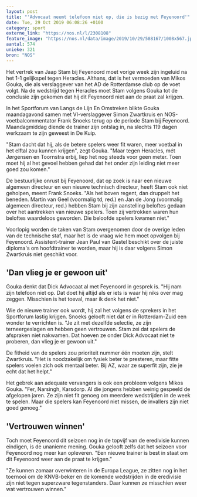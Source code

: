 ```yaml
---
layout: post
title: "'Advocaat neemt telefoon niet op, die is bezig met Feyenoord'"
date: Tue, 29 Oct 2019 06:08:26 +0100
category: sport
externe_link: "https://nos.nl/l/2308108"
feature_image: "https://nos.nl/data/image/2019/10/29/588167/1008x567.jpg"
aantal: 574
unieke: 321
bron: "NOS"
---
```


<p>Het vertrek van Jaap Stam bij Feyenoord moet vorige week zijn ingeluid na het 1-1 gelijkspel tegen Heracles. Althans, dat is het vermoeden van Mikos Gouka, die als verslaggever van het AD de Rotterdamse club op de voet volgt. Na de wedstrijd tegen Heracles moet Stam volgens Gouka tot de conclusie zijn gekomen dat hij dit Feyenoord niet aan de praat zal krijgen.</p>
<p>In het Sportforum van Langs de Lijn En Omstreken blikte Gouka maandagavond samen met VI-verslaggever Simon Zwartkruis en NOS-voetbalcommentator Frank Snoeks terug op de periode Stam bij Feyenoord. Maandagmiddag diende de trainer zijn ontslag in, na slechts 119 dagen werkzaam te zijn geweest in De Kuip.</p>
<p>"Stam dacht dat hij, als de betere spelers weer fit waren, meer voetbal in het elftal zou kunnen krijgen", zegt Gouka. "Maar tegen Heracles, mét Jørgensen en Toornstra erbij, liep het nog steeds voor geen meter. Toen moet hij al het gevoel hebben gehad dat het onder zijn leiding niet meer goed zou komen."</p>
<p>De bestuurlijke onrust bij Feyenoord, dat op zoek is naar een nieuwe algemeen directeur en een nieuwe technisch directeur, heeft Stam ook niet geholpen, meent Frank Snoeks. "Als het boven regent, dan druppelt het beneden. Martin van Geel (voormalig td, red.) en Jan de Jong (voormalig algemeen directeur, red.) hebben Stam bij zijn aanstelling beloftes gedaan over het aantrekken van nieuwe spelers. Toen zij vertrokken waren hun beloftes waardeloos geworden. Die beloofde spelers kwamen niet."</p>
<p>Voorlopig worden de taken van Stam overgenomen door de overige leden van de technische staf, maar het is de vraag wie hem moet opvolgen bij Feyenoord. Assistent-trainer Jean Paul van Gastel beschikt over de juiste diploma's om hoofdtrainer te worden, maar hij is daar volgens Simon Zwartkruis niet geschikt voor.</p>
<h2>'Dan vlieg je er gewoon uit'</h2>
<p>Gouka denkt dat Dick Advocaat al met Feyenoord in gesprek is. "Hij nam zijn telefoon niet op. Dat doet hij altijd als er iets is waar hij niks over mag zeggen. Misschien is het toeval, maar ik denk het niet."</p>
<p>Wie de nieuwe trainer ook wordt, hij zal het volgens de sprekers in het Sportforum lastig krijgen. Snoeks gelooft niet dat er in Rotterdam-Zuid een wonder te verrichten is. "Je zit met dezelfde selectie, ze zijn terneergeslagen en hebben geen vertrouwen. Stam zei dat spelers de afspraken niet nakwamen. Dat hoeven ze onder Dick Advocaat niet te proberen, dan vlieg je er gewoon uit."</p>
<p>De fitheid van de spelers zou prioriteit nummer één moeten zijn, stelt Zwartkruis. "Het is noodzakelijk om fysiek beter te presteren, maar fitte spelers voelen zich ook mentaal beter. Bij AZ, waar ze superfit zijn, zie je echt dat het helpt."</p>
<p>Het gebrek aan adequate vervangers is ook een probleem volgens Mikos Gouka. "Fer, Narsingh, Karsdorp. Al die jongens hebben weinig gespeeld de afgelopen jaren. Ze zijn niet fit genoeg om meerdere wedstrijden in de week te spelen. Maar die spelers kan Feyenoord niet missen, de invallers zijn niet goed genoeg."</p>
<h2>'Vertrouwen winnen'</h2>
<p>Toch moet Feyenoord dit seizoen nog in de topvijf van de eredivisie kunnen eindigen, is de unanieme mening. Gouka gelooft zelfs dat het seizoen voor Feyenoord nog meer kan opleveren. "Een nieuwe trainer is best in staat om dit Feyenoord weer aan de praat te krijgen."</p>
<p>"Ze kunnen zomaar overwinteren in de Europa League, ze zitten nog in het toernooi om de KNVB-beker en de komende wedstrijden in de eredivisie zijn niet tegen superzware tegenstanders. Daar kunnen ze misschien weer wat vertrouwen winnen."</p>
